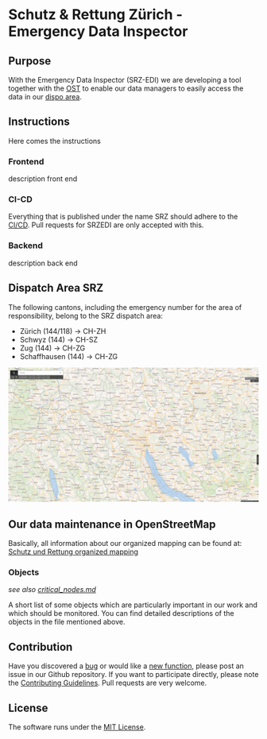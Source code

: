 # Schutz & Rettung Zürich - Emergency Data Inspector

## Purpose

With the Emergency Data Inspector (SRZ-EDI) we are developing a tool together with the [OST](https://www.ost.ch) to enable our data managers to easily access the data in our [dispo area](#dispatch-area-srz).

## Instructions

Here comes the instructions

### Frontend

description front end

### CI-CD

Everything that is published under the name SRZ should adhere to the [CI/CD](ci_cd.md). Pull requests for SRZEDI are only accepted with this.

### Backend

description back end

## Dispatch Area SRZ

The following cantons, including the emergency number for the area of responsibility, belong to the SRZ dispatch area:

* Zürich (144/118) -> CH-ZH
* Schwyz (144) -> CH-SZ
* Zug (144) -> CH-ZG
* Schaffhausen (144) -> CH-ZG

![ResCAD Map](rescad_blank.PNG)

## Our data maintenance in OpenStreetMap

Basically, all information about our organized mapping can be found at: [Schutz und Rettung organized mapping](https://wiki.openstreetmap.org/wiki/Organised_Editing/Activities/SchutzRettung_Rescue)

### Objects

*see also [critical_nodes.md](critical_nodes.md)*

A short list of some objects which are particularly important in our work and which should be monitored. You can find detailed descriptions of the objects in the file mentioned above.

## Contribution

Have you discovered a [bug](https://github.com/Schutz-Rettung-Zurich/srzedi/issues) or would like a [new function](https://github.com/Schutz-Rettung-Zurich/srzedi/issues), please post an issue in our Github repository.
If you want to participate directly, please note the [Contributing Guidelines](CONTRIBUTING_EN.md). Pull requests are very welcome.

## License

The software runs under the [MIT License](LICENSE).